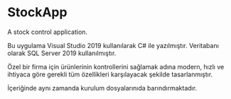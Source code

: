 # StockApp
A stock control application.


Bu uygulama Visual Studio 2019 kullanılarak C# ile yazılmıştır.
Veritabanı olarak SQL Server 2019 kullanılmıştır.

Özel bir firma için ürünlerinin kontrollerini sağlamak adına modern, hızlı ve ihtiyaca göre gerekli tüm özellikleri karşılayacak şekilde tasarlanmıştır.

İçeriğinde aynı zamanda kurulum dosyalarınıda barındırmaktadır.
